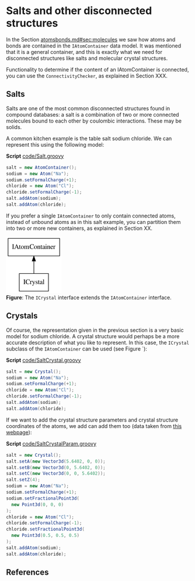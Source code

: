# Salts and other disconnected structures

In the Section [atomsbonds.md#sec:molecules](3.3) we saw how atoms and bonds are contained in
the `IAtomContainer` data model. It was mentioned that 
it is a general container, and this is exactly what we need for disconnected
structures like salts and molecular crystal structures.

Functionality to determine if the content of an IAtomContainer is
connected, you can use the `ConnectivityChecker`, as explained in
Section XXX.

## Salts

Salts are one of the most common disconnected structures found in compound
databases: a <a name="tp1">salt</a> is a combination of two or more connected molecules
bound to each other by coulombic interactions. These may be solids.

A common kitchen example is the table salt sodium chloride. We can
represent this using the following model:

**Script** [code/Salt.groovy](code/Salt.code.md)
```groovy
salt = new AtomContainer();
sodium = new Atom("Na");
sodium.setFormalCharge(+1);
chloride = new Atom("Cl");
chloride.setFormalCharge(-1);
salt.addAtom(sodium);
salt.addAtom(chloride);
```

If you prefer a single `IAtomContainer` to only contain connected
atoms, instead of unbound atoms as in this salt example, you can
partition them into two or more new containers, as explained in
Section XX.

![](images/crystal.png) <br />
**Figure**: The `ICrystal` interface extends the `IAtomContainer` interface.

## Crystals

Of course, the representation given in the previous section
is a very basic model for sodium chloride. A <a name="tp2">crystal</a>
structure would perhaps be a more accurate description of what you
like to represent. In this case, the <a name="tp3">`ICrystal`</a> subclass of
the `IAtomContainer` can be used (see Figure `):

**Script** [code/SaltCrystal.groovy](code/SaltCrystal.code.md)
```groovy
salt = new Crystal();
sodium = new Atom("Na");
sodium.setFormalCharge(+1);
chloride = new Atom("Cl");
chloride.setFormalCharge(-1);
salt.addAtom(sodium);
salt.addAtom(chloride);
```

If we want to add the crystal structure parameters and crystal
structure coordinates of the atoms, we add can add them too (data
taken from [this webpage](http://www.ilpi.com/inorganic/structures/nacl/)):

**Script** [code/SaltCrystalParam.groovy](code/SaltCrystalParam.code.md)
```groovy
salt = new Crystal();
salt.setA(new Vector3d(5.6402, 0, 0));
salt.setB(new Vector3d(0, 5.6402, 0));
salt.setC(new Vector3d(0, 0, 5.6402));
salt.setZ(4);
sodium = new Atom("Na");
sodium.setFormalCharge(+1);
sodium.setFractionalPoint3d(
  new Point3d(0, 0, 0)
);
chloride = new Atom("Cl");
chloride.setFormalCharge(-1);
chloride.setFractionalPoint3d(
  new Point3d(0.5, 0.5, 0.5)
);
salt.addAtom(sodium);
salt.addAtom(chloride);
```

## References



